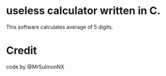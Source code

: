 # useless calculator written in C.
This software calculates average of 5 digits.

# Credit
code by @MrSulmonNX
